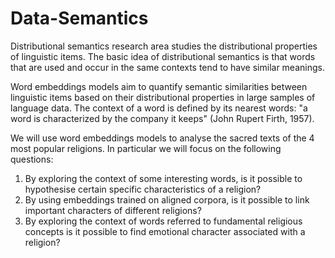 # Data-Semantics
Distributional semantics research area studies the distributional properties of linguistic items.
The basic idea of distributional semantics is that words that are used and occur in the same contexts tend to have similar meanings.

Word embeddings models aim to quantify semantic similarities between linguistic items based on their distributional properties in large samples of language data.
The context of a word is defined by its nearest words: "a word is characterized by the company it keeps" (John Rupert Firth, 1957).


We will use word embeddings models to analyse the sacred texts of the 4 most popular religions. In particular we will focus on the following questions:
1. By exploring the context of some interesting words, is it possible to hypothesise certain specific characteristics of a religion?
2. By using embeddings trained on aligned corpora, is it possible to link important characters of different religions?
3. By exploring the context of words referred to fundamental religious concepts is it possible to find emotional character associated with a religion?
